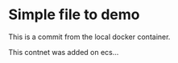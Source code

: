 # Simple file to demo

This is a commit from the local docker container.

This contnet was added on ecs...
